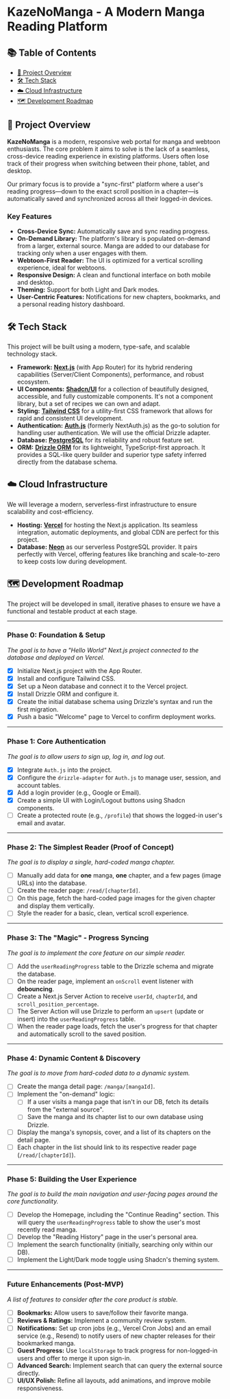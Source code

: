 # KazeNoManga - A Modern Manga Reading Platform

## 📚 Table of Contents

- [🚀 Project Overview](#-project-overview)
- [🛠️ Tech Stack](#-tech-stack)
- [☁️ Cloud Infrastructure](#-cloud-infrastructure)
- [🗺️ Development Roadmap](#-development-roadmap)

## 🚀 Project Overview

**KazeNoManga** is a modern, responsive web portal for manga and webtoon enthusiasts. The core problem it aims to solve is the lack of a seamless, cross-device reading experience in existing platforms. Users often lose track of their progress when switching between their phone, tablet, and desktop.

Our primary focus is to provide a "sync-first" platform where a user's reading progress—down to the exact scroll position in a chapter—is automatically saved and synchronized across all their logged-in devices.

### Key Features

*   **Cross-Device Sync:** Automatically save and sync reading progress.
*   **On-Demand Library:** The platform's library is populated on-demand from a larger, external source. Manga are added to our database for tracking only when a user engages with them.
*   **Webtoon-First Reader:** The UI is optimized for a vertical scrolling experience, ideal for webtoons.
*   **Responsive Design:** A clean and functional interface on both mobile and desktop.
*   **Theming:** Support for both Light and Dark modes.
*   **User-Centric Features:** Notifications for new chapters, bookmarks, and a personal reading history dashboard.

## 🛠️ Tech Stack

This project will be built using a modern, type-safe, and scalable technology stack.

*   **Framework:** [**Next.js**](https://nextjs.org/) (with App Router) for its hybrid rendering capabilities (Server/Client Components), performance, and robust ecosystem.
*   **UI Components:** [**Shadcn/UI**](https://ui.shadcn.com/) for a collection of beautifully designed, accessible, and fully customizable components. It's not a component library, but a set of recipes we can own and adapt.
*   **Styling:** [**Tailwind CSS**](https://tailwindcss.com/) for a utility-first CSS framework that allows for rapid and consistent UI development.
*   **Authentication:** [**Auth.js**](https://authjs.dev/) (formerly NextAuth.js) as the go-to solution for handling user authentication. We will use the official Drizzle adapter.
*   **Database:** [**PostgreSQL**](https://www.postgresql.org/) for its reliability and robust feature set.
*   **ORM:** [**Drizzle ORM**](https://orm.drizzle.team/) for its lightweight, TypeScript-first approach. It provides a SQL-like query builder and superior type safety inferred directly from the database schema.

## ☁️ Cloud Infrastructure

We will leverage a modern, serverless-first infrastructure to ensure scalability and cost-efficiency.

*   **Hosting:** [**Vercel**](https://vercel.com/) for hosting the Next.js application. Its seamless integration, automatic deployments, and global CDN are perfect for this project.
*   **Database:** [**Neon**](https://neon.tech/) as our serverless PostgreSQL provider. It pairs perfectly with Vercel, offering features like branching and scale-to-zero to keep costs low during development.

## 🗺️ Development Roadmap

The project will be developed in small, iterative phases to ensure we have a functional and testable product at each stage.

---

### **Phase 0: Foundation & Setup**
*The goal is to have a "Hello World" Next.js project connected to the database and deployed on Vercel.*
- [X] Initialize Next.js project with the App Router.
- [X] Install and configure Tailwind CSS.
- [X] Set up a Neon database and connect it to the Vercel project.
- [X] Install Drizzle ORM and configure it.
- [X] Create the initial database schema using Drizzle's syntax and run the first migration.
- [X] Push a basic "Welcome" page to Vercel to confirm deployment works.

---

### **Phase 1: Core Authentication**
*The goal is to allow users to sign up, log in, and log out.*
- [X] Integrate `Auth.js` into the project.
- [X] Configure the `drizzle-adapter` for `Auth.js` to manage user, session, and account tables.
- [X] Add a login provider (e.g., Google or Email).
- [X] Create a simple UI with Login/Logout buttons using Shadcn components.
- [ ] Create a protected route (e.g., `/profile`) that shows the logged-in user's email and avatar.

---

### **Phase 2: The Simplest Reader (Proof of Concept)**
*The goal is to display a single, hard-coded manga chapter.*
- [ ] Manually add data for **one** manga, **one** chapter, and a few pages (image URLs) into the database.
- [ ] Create the reader page: `/read/[chapterId]`.
- [ ] On this page, fetch the hard-coded page images for the given chapter and display them vertically.
- [ ] Style the reader for a basic, clean, vertical scroll experience.

---

### **Phase 3: The "Magic" - Progress Syncing**
*The goal is to implement the core feature on our simple reader.*
- [ ] Add the `userReadingProgress` table to the Drizzle schema and migrate the database.
- [ ] On the reader page, implement an `onScroll` event listener with **debouncing**.
- [ ] Create a Next.js Server Action to receive `userId`, `chapterId`, and `scroll_position_percentage`.
- [ ] The Server Action will use Drizzle to perform an `upsert` (update or insert) into the `userReadingProgress` table.
- [ ] When the reader page loads, fetch the user's progress for that chapter and automatically scroll to the saved position.

---

### **Phase 4: Dynamic Content & Discovery**
*The goal is to move from hard-coded data to a dynamic system.*
- [ ] Create the manga detail page: `/manga/[mangaId]`.
- [ ] Implement the "on-demand" logic:
    - [ ] If a user visits a manga page that isn't in our DB, fetch its details from the "external source".
    - [ ] Save the manga and its chapter list to our own database using Drizzle.
- [ ] Display the manga's synopsis, cover, and a list of its chapters on the detail page.
- [ ] Each chapter in the list should link to its respective reader page (`/read/[chapterId]`).

---

### **Phase 5: Building the User Experience**
*The goal is to build the main navigation and user-facing pages around the core functionality.*
- [ ] Develop the Homepage, including the "Continue Reading" section. This will query the `userReadingProgress` table to show the user's most recently read manga.
- [ ] Develop the "Reading History" page in the user's personal area.
- [ ] Implement the search functionality (initially, searching only within our DB).
- [ ] Implement the Light/Dark mode toggle using Shadcn's theming system.

---

### **Future Enhancements (Post-MVP)**
*A list of features to consider after the core product is stable.*
- [ ] **Bookmarks:** Allow users to save/follow their favorite manga.
- [ ] **Reviews & Ratings:** Implement a community review system.
- [ ] **Notifications:** Set up cron jobs (e.g., Vercel Cron Jobs) and an email service (e.g., Resend) to notify users of new chapter releases for their bookmarked manga.
- [ ] **Guest Progress:** Use `localStorage` to track progress for non-logged-in users and offer to merge it upon sign-in.
- [ ] **Advanced Search:** Implement search that can query the external source directly.
- [ ] **UI/UX Polish:** Refine all layouts, add animations, and improve mobile responsiveness.
